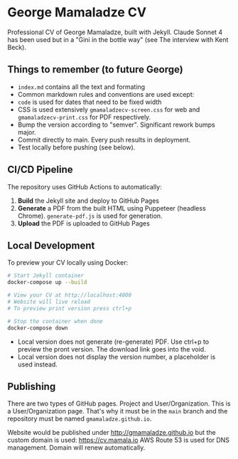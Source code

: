 # George Mamaladze CV

Professional CV of George Mamaladze, built with Jekyll.
Claude Sonnet 4 has been used but in a "Gini in the bottle way" (see The interview with Kent Beck).

## Things to remember (to future George)
- `index.md` contains all the text and formating
- Common markdown rules and conventions are used except:
- `code` is used for dates that need to be fixed width
- CSS is used extensively `gmamaladzecv-screen.css` for web and `gmamaladzecv-print.css` for PDF respectively.
- Bump the version according to "semver". Significant rework bumps major.
- Commit directly to main. Every push results in deployment.
- Test locally before pushing (see below).

## CI/CD Pipeline
The repository uses GitHub Actions to automatically:
1. **Build** the Jekyll site and deploy to GitHub Pages
2. **Generate** a PDF from the built HTML using Puppeteer (headless Chrome). `generate-pdf.js` is used for generation.
3. **Upload** the PDF is uploaded to GitHub Pages

## Local Development

To preview your CV locally using Docker:

```bash
# Start Jekyll container
docker-compose up --build

# View your CV at http://localhost:4000
# Website will live reload
# To preview print version press ctrl+p

# Stop the container when done
docker-compose down
```

- Local version does not generate (re-generate) PDF. Use ctrl+p to preview the pront version. The download link goes into the void.
- Local version does not display the version number, a placeholder is used instead.

## Publishing
There are two types of GitHub pages. Project and User/Organization. This is a User/Organization page. That's why it must be in the `main` branch and the repository must be named `gmamaladze.github.io`.

Website would be published under http://gmamaladze.github.io but the custom domain is used: https://cv.mamala.io AWS Route 53 is used for DNS management. Domain will renew automatically.
